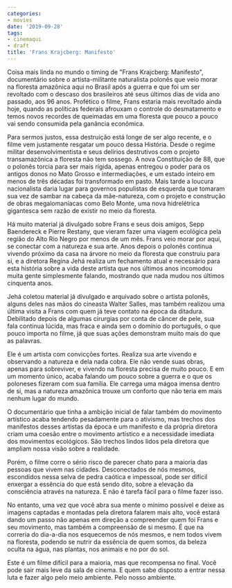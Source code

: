 ```yaml
---
categories:
- movies
date: '2019-09-28'
tags:
- cinemaqui
- draft
title: 'Frans Krajcberg: Manifesto'
---
```


Coisa mais linda no mundo o timing de "Frans Krajcberg: Manifesto", documentário sobre o artista-militante naturalista polonês que veio morar na floresta amazônica aqui no Brasil após a guerra e que foi um ser revoltado com o descaso dos brasileiros até seus últimos dias de vida ano passado, aos 96 anos. Profético o filme, Frans estaria mais revoltado ainda hoje, quando as políticas federais afrouxam o controle do desmatamento e temos novos recordes de queimadas em uma floresta que pouco a pouco vai sendo consumida pela ganância econômica.

Para sermos justos, essa destruição está longe de ser algo recente, e o filme vem justamente resgatar um pouco dessa História. Desde o regime militar desenvolvimentista e seus delírios destrutivos com o projeto transamazônica a floresta não tem sossego. A nova Constituição de 88, que o polonês torcia para ser mais rígida, apenas entregou o poder para os antigos donos no Mato Grosso e intermediações, e um estado inteiro em menos de três décadas foi transformado em pasto. Mais tarde a loucura nacionalista daria lugar para governos populistas de esquerda que tomaram sua vez de sambar na cabeça da mãe-natureza, com o projeto e construção de obras megalomaníacas como Belo Monte, uma nova hidrelétrica gigantesca sem razão de existir no meio da floresta.

Há muito material já divulgado sobre Frans e seus dois amigos, Sepp Baendereck e Pierre Restany, que vieram fazer uma viagem ecológica pela região do Alto Rio Negro por menos de um mês. Frans veio morar por aqui, se conectar com a natureza e sua arte. Anos depois o polonês continua vivendo próximo da casa na árvore no meio da floresta que construiu para si, e a diretora Regina Jehá realiza um fechamento atual e necessário para esta história sobre a vida deste artista que nos últimos anos incomodou muita gente simplesmente falando, mostrando que nada mudou nos últimos cinquenta anos.

Jehá coletou material já divulgado e arquivado sobre o artista polonês, alguns deles nas mãos do cineasta Walter Salles, mas também realizou uma última visita a Frans com quem já teve contato na época da ditadura. Debilitado depois de algumas cirurgias por conta de câncer de pele, sua fala continua lúcida, mas fraca e ainda sem o domínio do português, o que pouco importa no filme, já que suas ações demonstram muito mais do que as palavras.

Ele é um artista com convicções fortes. Realiza sua arte vivendo e observando a natureza e dela nada cobra. Ele não vende suas obras, apenas para sobreviver, e vivendo na floresta precisa de muito pouco. E em um momento único, acaba falando um pouco sobre a guerra e o que os poloneses fizeram com sua família. Ele carrega uma mágoa imensa dentro de si, mas a natureza amazônica trouxe um conforto que não teria em mais nenhum lugar do mundo.

O documentário que tinha a ambição inicial de falar também do movimento artístico acaba tendendo pesadamente para o ativismo, mas trechos dos manifestos desses artistas da época e um manifesto e da própria diretora criam uma coesão entre o movimento artístico e a necessidade imediata dos movimentos ecológicos. São trechos lindos lidos pela diretora que ampliam nossa visão sobre a realidade.

Porém, o filme corre o sério risco de parecer chato para a maioria das pessoas que vivem nas cidades. Desconectados de nós mesmos, escondidos nessa selva de pedra caótica e impessoal, pode ser difícil enxergar a essência do que está sendo dito, sobre a elevação da consciência através na natureza. E não é tarefa fácil para o filme fazer isso.

No entanto, uma vez que você abra sua mente o mínimo possível e deixe as imagens captadas e montadas pela diretora falarem mais alto, você estará dando um passo não apenas em direção a compreender quem foi Frans e seu movimento, mas também a compreensão de si mesmo. É que na correria do dia-a-dia nos esquecemos de nós mesmos, e nem todos vivem na floresta, podendo se nutrir da essência de quem somos, da beleza oculta na água, nas plantas, nos animais e no por do sol.

Este é um filme difícil para a maioria, mas que recompensa no final. Você pode sair mais leve da sala de cinema. E quem sabe disposto a entrar nessa luta e fazer algo pelo meio ambiente. Pelo nosso ambiente.